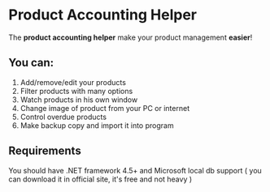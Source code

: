 # Product Accounting Helper

The **product accounting helper** make your product management **easier**!

## You can:
1. Add/remove/edit your products
2. Filter products with many options
3. Watch products in his own window
4. Change image of product from your PC or internet
5. Control overdue products
6. Make backup copy and import it into program

## Requirements
You should have .NET framework 4.5+ and Microsoft local db support ( you can download it in official site, it's free and not heavy )
